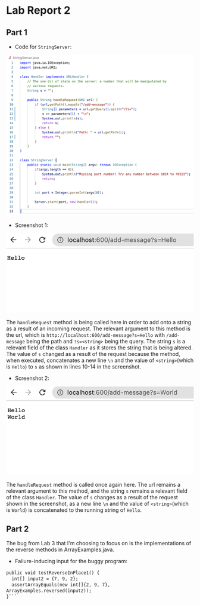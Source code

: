 # Lab Report 2

## Part 1

* Code for `StringServer`:

![Image](stringservercode.png)

* Screenshot 1:

![Image](firstrequest.png)

The `handleRequest` method is being called here in order to add onto a string as a result of an incoming request. The relevant argument to this method is the url, which is `http://localhost:600/add-message?s=Hello` with `/add-message` being the path and `?s=<string>` being the query. The string `s` is a relevant field of the class `Handler` as it stores the string that is being altered. The value of `s` changed as a result of the request because the method, when executed, concatenates a new line `\n` and the value of `<string>`(which is `Hello`) to `s` as shown in lines 10-14 in the screenshot.

* Screenshot 2:

![Image](secondrequest.png)

The `handleRequest` method is called once again here. The url remains a relevant argument to this method, and the string `s` remains a relevant field of the class `Handler`. The value of `s` changes as a result of the request shown in the screenshot, as a new line `\n` and the value of `<string>`(which is `World`) is concatenated to the running string of `Hello`.

## Part 2

The bug from Lab 3 that I'm choosing to focus on is the implementations of the reverse methods in ArrayExamples.java.

* Failure-inducing input for the buggy program:

```@Test
public void testReverseInPlace1() {
  int[] input2 = {7, 9, 2};
  assertArrayEquals(new int[]{2, 9, 7}, ArrayExamples.reversed(input2));
}```
